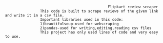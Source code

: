                                                    Flipkart review scraper
                    This code is built to scrape reviews of the given link and write it in a csv file.
                    Important libraries used in this code:
                    1)beautifulsoup-used for webscraping
                    2)pandas-used for writing,editing,reading csv files
                    This project has only used lines of code and very easy to use.
